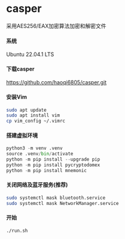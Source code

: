# casper
采用AES256/EAX加密算法加密和解密文件

#### 系统
Ubuntu 22.04.1 LTS

#### 下载casper
https://github.com/haoqi6805/casper.git

#### 安装Vim
```bash
sudo apt update  
sudo apt install vim  
cp vim_config ~/.vimrc  
```

#### 搭建虚拟环境
```python
python3 -m venv .venv  
source .venv/bin/activate  
python -m pip install --upgrade pip  
python -m pip install pycryptodomex  
python -m pip install mnemonic  
```

#### 关闭网络及蓝牙服务(推荐)
```bash
sudo systemctl mask bluetooth.service  
sudo systemctl mask NetworkManager.service
```

#### 开始
```bash
./run.sh
```
